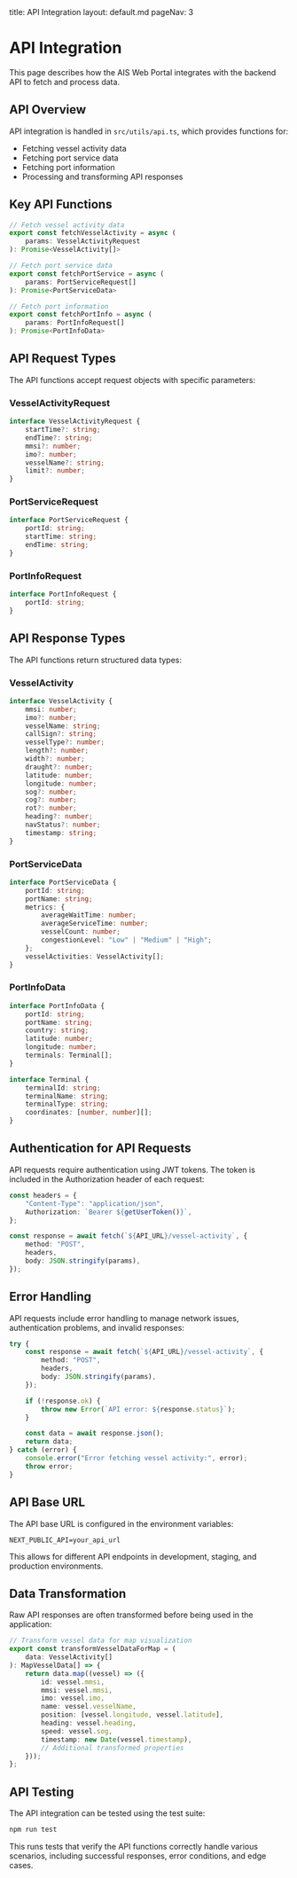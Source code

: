 <frontmatter>
  title: API Integration
  layout: default.md
  pageNav: 3
</frontmatter>

# API Integration

This page describes how the AIS Web Portal integrates with the backend API to fetch and process data.

## API Overview

API integration is handled in `src/utils/api.ts`, which provides functions for:

-   Fetching vessel activity data
-   Fetching port service data
-   Fetching port information
-   Processing and transforming API responses

## Key API Functions

```typescript
// Fetch vessel activity data
export const fetchVesselActivity = async (
    params: VesselActivityRequest
): Promise<VesselActivity[]>

// Fetch port service data
export const fetchPortService = async (
    params: PortServiceRequest[]
): Promise<PortServiceData>

// Fetch port information
export const fetchPortInfo = async (
    params: PortInfoRequest[]
): Promise<PortInfoData>
```

## API Request Types

The API functions accept request objects with specific parameters:

### VesselActivityRequest

```typescript
interface VesselActivityRequest {
    startTime?: string;
    endTime?: string;
    mmsi?: number;
    imo?: number;
    vesselName?: string;
    limit?: number;
}
```

### PortServiceRequest

```typescript
interface PortServiceRequest {
    portId: string;
    startTime: string;
    endTime: string;
}
```

### PortInfoRequest

```typescript
interface PortInfoRequest {
    portId: string;
}
```

## API Response Types

The API functions return structured data types:

### VesselActivity

```typescript
interface VesselActivity {
    mmsi: number;
    imo?: number;
    vesselName: string;
    callSign?: string;
    vesselType?: number;
    length?: number;
    width?: number;
    draught?: number;
    latitude: number;
    longitude: number;
    sog?: number;
    cog?: number;
    rot?: number;
    heading?: number;
    navStatus?: number;
    timestamp: string;
}
```

### PortServiceData

```typescript
interface PortServiceData {
    portId: string;
    portName: string;
    metrics: {
        averageWaitTime: number;
        averageServiceTime: number;
        vesselCount: number;
        congestionLevel: "Low" | "Medium" | "High";
    };
    vesselActivities: VesselActivity[];
}
```

### PortInfoData

```typescript
interface PortInfoData {
    portId: string;
    portName: string;
    country: string;
    latitude: number;
    longitude: number;
    terminals: Terminal[];
}

interface Terminal {
    terminalId: string;
    terminalName: string;
    terminalType: string;
    coordinates: [number, number][];
}
```

## Authentication for API Requests

API requests require authentication using JWT tokens. The token is included in the Authorization header of each request:

```typescript
const headers = {
    "Content-Type": "application/json",
    Authorization: `Bearer ${getUserToken()}`,
};

const response = await fetch(`${API_URL}/vessel-activity`, {
    method: "POST",
    headers,
    body: JSON.stringify(params),
});
```

## Error Handling

API requests include error handling to manage network issues, authentication problems, and invalid responses:

```typescript
try {
    const response = await fetch(`${API_URL}/vessel-activity`, {
        method: "POST",
        headers,
        body: JSON.stringify(params),
    });

    if (!response.ok) {
        throw new Error(`API error: ${response.status}`);
    }

    const data = await response.json();
    return data;
} catch (error) {
    console.error("Error fetching vessel activity:", error);
    throw error;
}
```

## API Base URL

The API base URL is configured in the environment variables:

```
NEXT_PUBLIC_API=your_api_url
```

This allows for different API endpoints in development, staging, and production environments.

## Data Transformation

Raw API responses are often transformed before being used in the application:

```typescript
// Transform vessel data for map visualization
export const transformVesselDataForMap = (
    data: VesselActivity[]
): MapVesselData[] => {
    return data.map((vessel) => ({
        id: vessel.mmsi,
        mmsi: vessel.mmsi,
        imo: vessel.imo,
        name: vessel.vesselName,
        position: [vessel.longitude, vessel.latitude],
        heading: vessel.heading,
        speed: vessel.sog,
        timestamp: new Date(vessel.timestamp),
        // Additional transformed properties
    }));
};
```

## API Testing

The API integration can be tested using the test suite:

```bash
npm run test
```

This runs tests that verify the API functions correctly handle various scenarios, including successful responses, error conditions, and edge cases.
